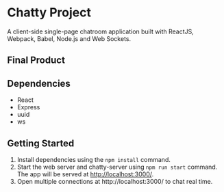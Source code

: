 # Chatty Project

A client-side single-page chatroom application built with ReactJS, Webpack, Babel, Node.js and Web Sockets.

## Final Product

## Dependencies

* React
* Express
* uuid
* ws

## Getting Started

1. Install dependencies using the `npm install` command.
2. Start the web server and chatty-server using `npm run start` command. The app will be served at <http://localhost:3000/>.
3. Open multiple connections at http://localhost:3000/ to chat real time.

